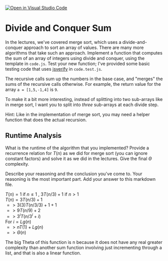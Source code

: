 [![Open in Visual Studio Code](https://classroom.github.com/assets/open-in-vscode-718a45dd9cf7e7f842a935f5ebbe5719a5e09af4491e668f4dbf3b35d5cca122.svg)](https://classroom.github.com/online_ide?assignment_repo_id=11972761&assignment_repo_type=AssignmentRepo)
# Divide and Conquer Sum

In the lectures, we've covered merge sort, which uses a divide-and-conquer
approach to sort an array of values. There are many more algorithms that take
such an approach. Implement a function that computes the sum of an array of
integers using divide and conquer, using the template in `code.js`. Test your
new function; I've provided some basic testing code that uses
[jsverify](https://jsverify.github.io/) in `code.test.js`.

The recursive calls sum up the numbers in the base case, and "merges" the sums
of the recursive calls otherwise. For example, the return value for the array `a
= [1,5,-1,4]` is `9`.

To make it a bit more interesting, instead of splitting into two sub-arrays like
in merge sort, I want you to split into *three* sub-arrays at each divide step.

Hint: Like in the implementation of merge sort, you may need a helper function
that does the actual recursion.

## Runtime Analysis

What is the runtime of the algorithm that you implemented? Provide a recurrence
relation for $T(n)$ as we did for merge sort (you can ignore constant factors)
and solve it as we did in the lectures. Give the final $\Theta$ complexity.

Describe your reasoning and the conclusion you've come to. Your reasoning is the
most important part. Add your answer to this markdown file.


$T(n)= 1$
if
$n \leq 1$
, 
$3T(n/3)+1$
if
$n > 1$
<br>
$T(n)= 3T(n/3)+1$
<br>
$=>3(3)T(n/3/3)+1+1$
<br>
$=>9T(n/9)+2$
<br>
$=>3^iT(n/3^i+i)$
<br>
For $i = Lg(n)$
<br>
$=>nT(1)+Lg(n)$
<br>
$=> \Theta(n)$

The big Theta of this function is n because it does not have any real greater complexity than another sum function involving just incrementing through a list, and that is also a linear function.
